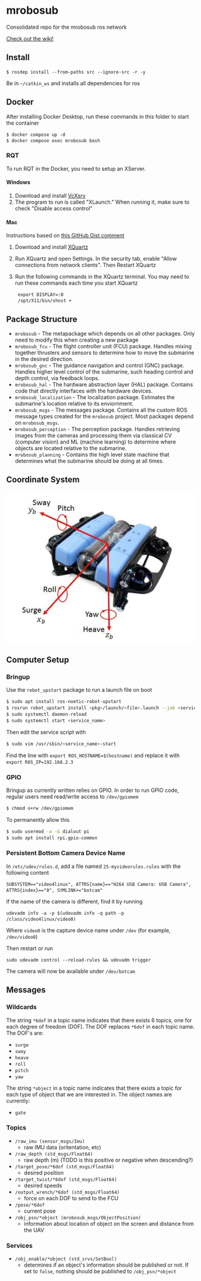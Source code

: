# mrobosub

Consolidated repo for the mrobosub ros network

[Check out the wiki!](https://gitlab.eecs.umich.edu/mrobosub/mrobosub/-/wikis/home)

## Install
```console
$ rosdep install --from-paths src --ignore-src -r -y
```
Be in `~/catkin_ws` and installs all dependencies for ros

## Docker

After installing Docker Desktop, run these commands in this folder to start the container

```console
$ docker compose up -d
$ docker compose exec mrobosub bash
```

### RQT

To run RQT in the Docker, you need to setup an XServer.

#### Windows

1. Download and install [VcXsrv](https://sourceforge.net/projects/vcxsrv/)
2. The program to run is called "XLaunch." When running it, make sure to check "Disable access control"

#### Mac

Instructions based on [this GitHub Gist comment](https://gist.github.com/cschiewek/246a244ba23da8b9f0e7b11a68bf3285?permalink_comment_id=3477013#gistcomment-3477013)

1. Download and install [XQuartz](https://www.xquartz.org/)
2. Run XQuartz and open Settings. In the security tab, enable "Allow connections from network clients". Then Restart XQuartz
3. Run the following commands in the XQuartz terminal. 
You may need to run these commands each time you start XQuartz

        export DISPLAY=:0
        /opt/X11/bin/xhost +

## Package Structure

- `mrobosub` - The metapackage which depends on all other packages. Only need to modify this when creating a new package
- `mrobosub_fcu` - The flight controller unit (FCU) package. Handles mixing together thrusters and sensors to determine how to move the submarine in the desired direction.
- `mrobosub_gnc` - The guidance navigation and control (GNC) package. Handles higher level control of the submarine, such heading control and depth control, via feedback loops.
- `mrobosub_hal` - The hardware abstraction layer (HAL) package. Contains code that directly interfaces with the hardware devices.
- `mrobosub_localization` - The localization package. Estimates the submarine's location relative to its enviornment.
- `mrobosub_msgs` - The messages package. Contains all the custom ROS message types created for the `mrobosub` project. Most packages depend on `mrobosub_msgs`.
- `mrobosub_perception` - The perception package. Handles retrieving images from the cameras and processing them via classical CV (computer vision) and ML (machine learning) to determine where objects are located relative to the submarine.
- `mrobosub_planning` - Contains the high level state machine that determines what the submarine should be doing at all times.

## Coordinate System

![image.png](./docs/img/coords.png)


## Computer Setup

### Bringup

Use the `robot_upstart` package to run a launch file on boot

```bash
$ sudo apt install ros-noetic-robot-upstart
$ rosrun robot_upstart install <pkg>/launch/<file>.launch --job <service_name> --symlink
$ sudo systemctl daemon-reload
$ sudo systemctl start <service_name>
``` 

Then edit the service script with

```bash
$ sudo vim /usr/sbin/<service_name>-start
```

Find the line with `export ROS_HOSTNAME=$(hostname)` and replace it with `export ROS_IP=192.168.2.3`

### GPIO

Bringup as currently written relies on GPIO. In order to run GPIO code, regular users need read/write access to `/dev/gpiomem`

```bash
$ chmod o+rw /dev/gpiomem
```

To permanently allow this

```bash
$ sudo usermod -a -G dialout pi
$ sudo apt install rpi.gpio-common
```

### Persistent Bottom Camera Device Name

In `/etc/udev/rules.d`, add a file named `25-myvideorules.rules` with the following content

```
SUBSYSTEM=="video4linux", ATTRS{name}=="H264 USB Camera: USB Camera", ATTRS{index}=="0", SYMLINK+="botcam"
```

If the name of the camera is different, find it by running

```
udevadm info -a -p $(udevadm info -q path -p /class/video4linux/video0)
```

Where `video0` is the capture device name under `/dev` (for example, `/dev/video0`)

Then restart or run

```
sudo udevadm control --reload-rules && udevadm trigger
```

The camera will now be available under `/dev/botcam`

## Messages

### Wildcards

The string `*6dof` in a topic name indicates that there exists 6 topics, one for each degree of freedom (DOF). The DOF replaces `*6dof` in each topic name. The DOF's are:
- `surge`
- `sway`
- `heave`
- `roll`
- `pitch`
- `yaw`

The string `*object`  in a topic name indicates that there exists a topic for each type of object that we are interested in. The object names are currently:
- `gate`

### Topics

- `/raw_imu (sensor_msgs/Imu)`
    - raw IMU data (oritentation, etc)
- `/raw_depth (std_msgs/Float64)`
    - raw depth (m) (TODO is this positive or negative when descending?)
- `/target_pose/*6dof (std_msgs/Float64)`
    - desired position
- `/target_twist/*6dof (std_msgs/Float64)`
    - desired speeds
- `/output_wrench/*6dof (std_msgs/Float64)`
    - force on each DOF to send to the FCU
- `/pose/*6dof`
    - current pose
- `/obj_psn/*object (mrobosub_msgs/ObjectPosition)`
    - information about location of object on the screen and distance from the UAV

### Services
- `/obj_enable/*object (std_srvs/SetBool)`
    - determines if an object's information should be published or not. If set to `false`, nothing should be published to `/obj_psn/*object`

